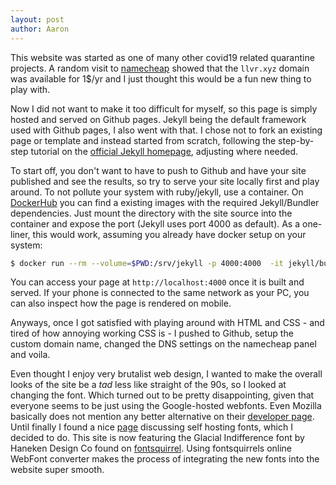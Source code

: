 ```yaml
---
layout: post
author: Aaron
---
```


This website was started as one of many other covid19 related quarantine projects. A random visit to <a href="https://www.namecheap.com">namecheap</a> showed that the `llvr.xyz` domain was available for 1$/yr and I just thought this would be a fun new thing to play with.

Now I did not want to make it too difficult for myself, so this page is simply hosted and served on Github pages. Jekyll being the default framework used with Github pages, I also went with that. I chose not to fork an existing page or template and instead started from scratch, following the step-by-step tutorial on the <a href="https://jekyllrb.com/docs/step-by-step/01-setup/">official Jekyll homepage</a>, adjusting where needed.

To start off, you don't want to have to push to Github and have your site published and see the results, so try to serve your site locally first and play around. To not pollute your system with ruby/jekyll, use a container. On <a href="https://hub.docker.com/u/jekyll">DockerHub</a> you can find a existing images with the required Jekyll/Bundler dependencies. Just mount the directory with the site source into the container and expose the port (Jekyll uses port 4000 as default). As a one-liner, this would work, assuming you already have docker setup on your system:

```bash
$ docker run --rm --volume=$PWD:/srv/jekyll -p 4000:4000  -it jekyll/builder:3.8 jekyll serve
```

You can access your page at `http://localhost:4000` once it is built and served. If your phone is connected to the same network as your PC, you can also inspect how the page is rendered on mobile.

Anyways, once I got satisfied with playing around with HTML and CSS - and tired of how annoying working CSS is - I pushed to Github, setup the custom domain name, changed the DNS settings on the namecheap panel and voila.

Even thought I enjoy very brutalist web design, I wanted to make the overall looks of the site be a *tad* less like straight of the 90s, so I looked at changing the font. Which turned out to be pretty disappointing, given that everyone seems to be just using the Google-hosted webfonts. Even Mozilla basically does not mention any better alternative on their <a href="https://developer.mozilla.org/en-US/docs/Learn/CSS/Styling_text/Web_fonts">developer page</a>. Until finally I found a nice <a href="https://www.tunetheweb.com/blog/should-you-self-host-google-fonts/">page</a> discussing self hosting fonts, which I decided to do. This site is now featuring the Glacial Indifference font by Haneken Design Co found on <a href="https://www.fontsquirrel.com/fonts/glacial-indifference">fontsquirrel</a>. Using fontsquirrels online WebFont converter makes the process of integrating the new fonts into the website super smooth.
